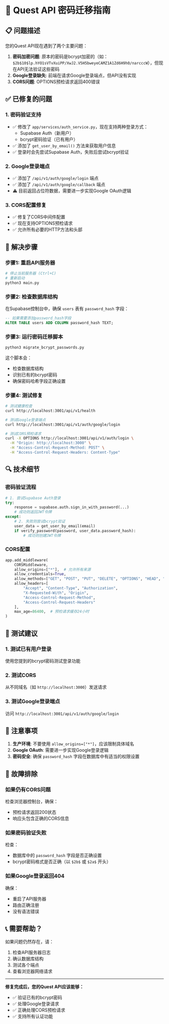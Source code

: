 # 🔐 Quest API 密码迁移指南

## 📋 问题描述

您的Quest API现在遇到了两个主要问题：

1. **密码加密问题**: 原本的密码是bcrypt加密的（如：`$2b$10$lp.hYO1sVTvXuiPP/XwJ2.V5H5bweyeCAMZ1A1Zd6H9h0/narcccW`），但现在API无法验证这些密码
2. **Google登录缺失**: 前端在请求Google登录端点，但API没有实现
3. **CORS问题**: OPTIONS预检请求返回400错误

## ✅ 已修复的问题

### 1. **密码验证支持**
- ✅ 修改了 `app/services/auth_service.py`，现在支持两种登录方式：
  - Supabase Auth（新用户）
  - bcrypt密码验证（已有用户）
- ✅ 添加了 `get_user_by_email()` 方法来获取用户信息
- ✅ 登录时会先尝试Supabase Auth，失败后尝试bcrypt验证

### 2. **Google登录端点**
- ✅ 添加了 `/api/v1/auth/google/login` 端点
- ✅ 添加了 `/api/v1/auth/google/callback` 端点
- ⚠️ 目前返回占位符数据，需要进一步实现Google OAuth逻辑

### 3. **CORS配置修复**
- ✅ 修复了CORS中间件配置
- ✅ 现在支持OPTIONS预检请求
- ✅ 允许所有必要的HTTP方法和头部

## 🚀 解决步骤

### 步骤1: 重启API服务器
```bash
# 停止当前服务器 (Ctrl+C)
# 重新启动
python3 main.py
```

### 步骤2: 检查数据库结构
在Supabase控制台中，确保 `users` 表有 `password_hash` 字段：

```sql
-- 如果需要添加password_hash字段
ALTER TABLE users ADD COLUMN password_hash TEXT;
```

### 步骤3: 运行密码迁移脚本
```bash
python3 migrate_bcrypt_passwords.py
```

这个脚本会：
- 检查数据库结构
- 识别已有的bcrypt密码
- 确保密码哈希字段正确设置

### 步骤4: 测试修复
```bash
# 测试健康检查
curl http://localhost:3001/api/v1/health

# 测试Google登录端点
curl http://localhost:3001/api/v1/auth/google/login

# 测试CORS预检请求
curl -X OPTIONS http://localhost:3001/api/v1/auth/login \
  -H "Origin: http://localhost:3000" \
  -H "Access-Control-Request-Method: POST" \
  -H "Access-Control-Request-Headers: Content-Type"
```

## 🔍 技术细节

### 密码验证流程
```python
# 1. 尝试Supabase Auth登录
try:
    response = supabase.auth.sign_in_with_password(...)
    # 成功则返回JWT令牌
except:
    # 2. 失败则尝试bcrypt验证
    user_data = get_user_by_email(email)
    if verify_password(password, user_data.password_hash):
        # 成功则创建JWT令牌
```

### CORS配置
```python
app.add_middleware(
    CORSMiddleware,
    allow_origins=["*"],  # 允许所有来源
    allow_credentials=True,
    allow_methods=["GET", "POST", "PUT", "DELETE", "OPTIONS", "HEAD", "PATCH"],
    allow_headers=[
        "Accept", "Content-Type", "Authorization", 
        "X-Requested-With", "Origin",
        "Access-Control-Request-Method",
        "Access-Control-Request-Headers"
    ],
    max_age=86400,  # 预检请求缓存24小时
)
```

## 🧪 测试建议

### 1. **测试已有用户登录**
使用您提到的bcrypt密码测试登录功能

### 2. **测试CORS**
从不同域名（如 `http://localhost:3000`）发送请求

### 3. **测试Google登录端点**
访问 `http://localhost:3001/api/v1/auth/google/login`

## 🚨 注意事项

1. **生产环境**: 不要使用 `allow_origins=["*"]`，应该限制具体域名
2. **Google OAuth**: 需要进一步实现Google登录逻辑
3. **密码安全**: 确保 `password_hash` 字段在数据库中有适当的权限设置

## 🔧 故障排除

### 如果仍有CORS问题
检查浏览器控制台，确保：
- 预检请求返回200状态
- 响应头包含正确的CORS信息

### 如果密码验证失败
检查：
- 数据库中的 `password_hash` 字段是否正确设置
- bcrypt密码格式是否正确（以 `$2b$` 或 `$2a$` 开头）

### 如果Google登录返回404
确保：
- 重启了API服务器
- 路由正确注册
- 没有语法错误

## 📞 需要帮助？

如果问题仍然存在，请：
1. 检查API服务器日志
2. 确认数据库结构
3. 测试各个端点
4. 查看浏览器网络请求

---

**修复完成后，您的Quest API应该能够：**
- ✅ 验证已有的bcrypt密码
- ✅ 处理Google登录请求
- ✅ 正确处理CORS预检请求
- ✅ 支持所有认证功能
